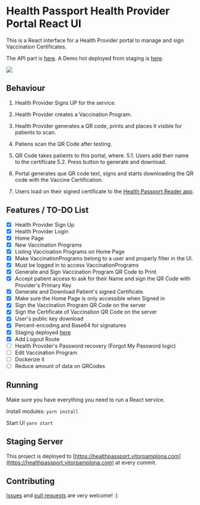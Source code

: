 # Health Passport Health Provider Portal React UI

This is a React interface for a Health Provider portal to manage and sign Vaccination Certificates. 

The API part is [here](https://github.com/vitorpamplona/healthpassport-provider-portal-api). 
A Demo hot deployed from staging is [here](https://healthpassport.vitorpamplona.com/). 

<img src="./docs/ProviderPortalPreview.png" data-canonical-src="./docs/ProviderPortalPreview.png"/>

## Behaviour

1. Health Provider Signs UP for the service. 
2. Health Provider creates a Vaccination Program. 
3. Health Provider generates a QR code, prints and places it visible for patients to scan. 

4. Patiens scan the QR Code after testing. 
5. QR Code takes patients to this portal, where. 
5.1. Users add their name to the certificate
5.2. Press button to generate and download. 
5. Portal generates que QR code text, signs and starts downloading the QR code with the Vaccine Certification. 

6. Users load on their signed certificate to the [Health Passport Reader app](https://github.com/vitorpamplona/healthpassport-reader-app). 

## Features / TO-DO List

- [x] Health Provider Sign Up
- [x] Health Provider Login 
- [x] Home Page
- [x] New Vaccination Programs
- [x] Listing Vaccination Programs on Home Page
- [x] Make VaccinationPrograms belong to a user and properly filter in the UI.
- [x] Must be logged in to access VaccinationPrograms 
- [x] Generate and Sign Vaccination Program QR Code to Print
- [x] Accept patient access to ask for their Name and sign the QR Code with Provider's Primary Key
- [x] Generate and Download Patient's signed Certificate. 
- [x] Make sure the Home Page is only accessible when Signed in
- [x] Sign the Vaccination Program QR Code on the server
- [x] Sign the Certificate of Vaccination QR Code on the server
- [x] User's public key download
- [x] Percent-encoding and Base64 for signatures
- [x] Staging deployed [here](https://healthpassport.vitorpamplona.com/)
- [x] Add Logout Route
- [ ] Health Provider's Password recovery (Forgot My Password logic)
- [ ] Edit Vaccination Program
- [ ] Dockerize it
- [ ] Reduce amount of data on QRCodes

## Running

Make sure you have everything you need to run a React service. 

Install modules:
`yarn install`

Start UI
`yarn start`

## Staging Server

This project is deployed to [https://healthpassport.vitorpamplona.com](https://healthpassport.vitorpamplona.com) at every commit. 

## Contributing

[Issues](https://github.com/Path-Check/healthpassport-provider-portal-ui/issues) and [pull requests](https://github.com/Path-Check/healthpassport-provider-portal-ui/pulls) are very welcome! :)